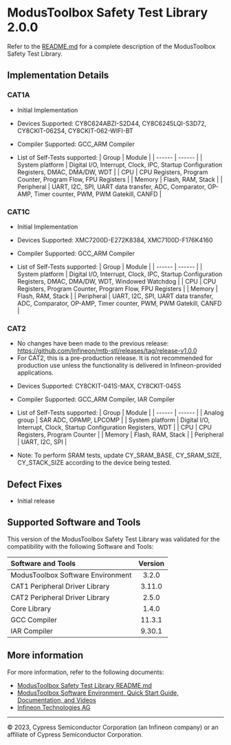 # ModusToolbox Safety Test Library 2.0.0


Refer to the [README.md](./README.md) for a complete description of the ModusToolbox Safety Test Library.

## Implementation Details

### CAT1A
* Initial Implementation

* Devices Supported: CY8C624ABZI-S2D44, CY8C6245LQI-S3D72, CY8CKIT-062S4, CY8CKIT-062-WIFI-BT

* Compiler Supported: GCC_ARM Compiler

* List of Self-Tests supported:
    | Group              | Module |
    | ------             | ------ |
    | System platform    | Digital I/O, Interrupt, Clock, IPC, Startup Configuration Registers, DMAC, DMA/DW, WDT |
    | CPU                | CPU Registers, Program Counter, Program Flow, FPU Registers |
    | Memory             | Flash, RAM, Stack |
    | Peripheral         | UART, I2C, SPI, UART data transfer, ADC, Comparator, OP-AMP, Timer counter, PWM, PWM Gatekill, CANFD |

### CAT1C
* Initial Implementation

* Devices Supported: XMC7200D-E272K8384, XMC7100D-F176K4160

* Compiler Supported: GCC_ARM Compiler

* List of Self-Tests supported:
    | Group              | Module |
    | ------             | ------ |
    | System platform    | Digital I/O, Interrupt, Clock, IPC, Startup Configuration Registers, DMAC, DMA/DW, WDT, Windowed Watchdog |
    | CPU                | CPU Registers, Program Counter, Program Flow, FPU Registers |
    | Memory             | Flash, RAM, Stack |
    | Peripheral         | UART, I2C, SPI, UART data transfer, ADC, Comparator, OP-AMP, Timer counter, PWM, PWM Gatekill, CANFD |

### CAT2
 - No changes have been made to the previous release: https://github.com/Infineon/mtb-stl/releases/tag/release-v1.0.0
 - For CAT2, this is a pre-production release. It is not recommended for production use unless the functionality is delivered in Infineon-provided applications.

* Devices Supported: CY8CKIT-041S-MAX, CY8CKIT-045S

* Compiler Supported: GCC_ARM Compiler, IAR Compiler

* List of Self-Tests supported:
    | Group              | Module |
    | ------             | ------ |
    | Analog group       | SAR ADC, OPAMP, LPCOMP |
    | System platform    | Digital I/O, Interrupt, Clock, Startup Configuration Registers, WDT |
    | CPU                | CPU Registers, Program Counter |
    | Memory             | Flash, RAM, Stack |
    | Peripheral         | UART, I2C, SPI |

* Note: To perform SRAM tests, update CY_SRAM_BASE, CY_SRAM_SIZE, CY_STACK_SIZE according to the device being tested.

## Defect Fixes

* Initial release

## Supported Software and Tools

This version of the ModusToolbox Safety Test Library was validated for the compatibility with the following Software and Tools:

| Software and Tools                                      | Version |
| :---                                                    | :----:  |
| ModusToolbox Software Environment                       | 3.2.0   |
| CAT1 Peripheral Driver Library                          | 3.11.0  |
| CAT2 Peripheral Driver Library                          | 2.5.0   |
| Core Library                                            | 1.4.0   |
| GCC Compiler                                            | 11.3.1  |
| IAR Compiler                                            | 9.30.1  |


## More information

For more information, refer to the following documents:

* [ModusToolbox Safety Test Library README.md](./README.md)
* [ModusToolbox Software Environment, Quick Start Guide, Documentation, and Videos](https://www.infineon.com/cms/en/design-support/tools/sdk/modustoolbox-software/)
* [Infineon Technologies AG](https://www.infineon.com)

---
© 2023, Cypress Semiconductor Corporation (an Infineon company) or an affiliate of Cypress Semiconductor Corporation.
